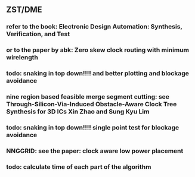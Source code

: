 ## ZST/DME
### refer to the book: Electronic Design Automation: Synthesis, Verification, and Test
### or to the paper by abk: Zero skew clock routing with minimum wirelength 
### todo: snaking in top down!!!! and better plotting and blockage avoidance 
### nine region based feasible merge segment cutting: see Through-Silicon-Via-Induced Obstacle-Aware Clock Tree Synthesis for 3D ICs Xin Zhao and Sung Kyu Lim
### todo: snaking in top down!!!! single point test for blockage avoidance
### NNGGRID: see the paper: clock aware low power placement
### todo: calculate time of each part of the algorithm